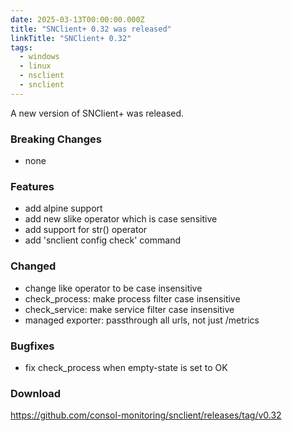 ```yaml
---
date: 2025-03-13T00:00:00.000Z
title: "SNClient+ 0.32 was released"
linkTitle: "SNClient+ 0.32"
tags:
  - windows
  - linux
  - nsclient
  - snclient
---
```

A new version of SNClient+ was released.

### Breaking Changes

* none

### Features

* add alpine support
* add new slike operator which is case sensitive
* add support for str() operator
* add 'snclient config check' command

### Changed

* change like operator to be case insensitive
* check_process: make process filter case insensitive
* check_service: make service filter case insensitive
* managed exporter: passthrough all urls, not just /metrics

### Bugfixes

* fix check_process when empty-state is set to OK

### Download

<https://github.com/consol-monitoring/snclient/releases/tag/v0.32>
